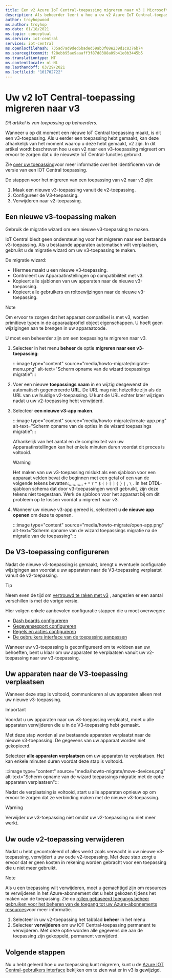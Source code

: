 ```yaml
---
title: Een v2 Azure IoT Central-toepassing migreren naar v3 | Microsoft Docs
description: Als beheerder leert u hoe u uw v2 Azure IoT Central-toepassing kunt migreren naar v3
author: troyhopwood
ms.author: troyhop
ms.date: 01/18/2021
ms.topic: conceptual
ms.service: iot-central
services: iot-central
ms.openlocfilehash: 735ad7ad9ded6baded59ab3f08e239d1c8376b74
ms.sourcegitcommit: f28ebb95ae9aaaff3f87d8388a09b41e0b3445b5
ms.translationtype: MT
ms.contentlocale: nl-NL
ms.lasthandoff: 03/29/2021
ms.locfileid: "101702722"
---
```

# <a name="migrate-your-v2-iot-central-application-to-v3"></a>Uw v2 IoT Central-toepassing migreren naar v3

*Dit artikel is van toepassing op beheerders.*

Wanneer u op dit moment een nieuwe IoT Central toepassing maakt, is dit een v3-toepassing. Als u eerder een toepassing hebt gemaakt, kan deze afhankelijk van het moment waarop u deze hebt gemaakt, v2 zijn. In dit artikel wordt beschreven hoe u een v2 naar een v3-toepassing migreert om ervoor te zorgen dat u de nieuwste IoT Central-functies gebruikt.

Zie [over uw toepassing](howto-get-app-info.md)voor meer informatie over het identificeren van de versie van een IOT Central toepassing.

De stappen voor het migreren van een toepassing van v2 naar v3 zijn:

1. Maak een nieuwe v3-toepassing vanuit de v2-toepassing.
1. Configureer de V3-toepassing.
1. Verwijderen naar v2-toepassing.

## <a name="create-a-new-v3-application"></a>Een nieuwe v3-toepassing maken

Gebruik de migratie wizard om een nieuwe v3-toepassing te maken.

IoT Central biedt geen ondersteuning voor het migreren naar een bestaande v3-toepassing. Als u bestaande apparaten automatisch wilt verplaatsen, gebruikt u de migratie wizard om uw v3-toepassing te maken.

De migratie wizard:

- Hiermee maakt u een nieuwe v3-toepassing.
- Controleert uw Apparaatinstellingen op compatibiliteit met v3.
- Kopieert alle sjablonen van uw apparaten naar de nieuwe v3-toepassing.
- Kopieert alle gebruikers en roltoewijzingen naar de nieuwe v3-toepassing.

> [!NOTE]
> Om ervoor te zorgen dat het apparaat compatibel is met v3, worden primitieve typen in de apparaatprofiel object eigenschappen. U hoeft geen wijzigingen aan te brengen in uw apparaatcode.

U moet een beheerder zijn om een toepassing te migreren naar v3.

1. Selecteer in het menu **beheer** de optie **migreren naar een v3-toepassing**:

    :::image type="content" source="media/howto-migrate/migrate-menu.png" alt-text="Scherm opname van de wizard toepassings migratie":::

1. Voer een nieuwe **toepassings naam** in en wijzig desgewenst de automatisch gegenereerde  **URL**. De URL mag niet hetzelfde zijn als de URL van uw huidige v2-toepassing. U kunt de URL echter later wijzigen nadat u uw v2-toepassing hebt verwijderd.

1. Selecteer **een nieuwe v3-app maken**.

    :::image type="content" source="media/howto-migrate/create-app.png" alt-text="Scherm opname van de opties in de wizard toepassings migratie":::

    Afhankelijk van het aantal en de complexiteit van uw Apparaatinstellingen kan het enkele minuten duren voordat dit proces is voltooid.

    > [!Warning]
    > Het maken van uw v3-toepassing mislukt als een sjabloon voor een apparaat velden bevat die beginnen met een getal of een van de volgende tekens bevatten:,,,,,,,,,,, `+` `*` `?` `^` `$` `(` `)` `[` `]` `{` `}` `|` , `\` . In het DTDL-sjabloon schema dat door v3-toepassingen wordt gebruikt, zijn deze tekens niet toegestaan. Werk de sjabloon voor het apparaat bij om dit probleem op te lossen voordat u migreert naar v3.

1. Wanneer uw nieuwe v3-app gereed is, selecteert u **de nieuwe app openen** om deze te openen.

    :::image type="content" source="media/howto-migrate/open-app.png" alt-text="Scherm opname van de wizard toepassings migratie na de migratie van de toepassing":::

## <a name="configure-the-v3-application"></a>De V3-toepassing configureren

Nadat de nieuwe v3-toepassing is gemaakt, brengt u eventuele configuratie wijzigingen aan voordat u uw apparaten naar de V3-toepassing verplaatst vanuit de v2-toepassing.

> [!TIP]
> Neem even de tijd om [vertrouwd te raken met v3](overview-iot-central-tour.md#navigate-your-application) , aangezien er een aantal verschillen is met de vorige versie.

Hier volgen enkele aanbevolen configuratie stappen die u moet overwegen:

- [Dash boards configureren](howto-add-tiles-to-your-dashboard.md)
- [Gegevensexport configureren](howto-export-data.md)
- [Regels en acties configureren](quick-configure-rules.md)
- [De gebruikers interface van de toepassing aanpassen](howto-customize-ui.md)

Wanneer uw v3-toepassing is geconfigureerd om te voldoen aan uw behoeften, bent u klaar om uw apparaten te verplaatsen vanuit uw v2-toepassing naar uw v3-toepassing.

## <a name="move-your-devices-to-the-v3-application"></a>Uw apparaten naar de V3-toepassing verplaatsen

Wanneer deze stap is voltooid, communiceren al uw apparaten alleen met uw nieuwe v3-toepassing.

> [!IMPORTANT]
> Voordat u uw apparaten naar uw v3-toepassing verplaatst, moet u alle apparaten verwijderen die u in de V3-toepassing hebt gemaakt.

Met deze stap worden al uw bestaande apparaten verplaatst naar de nieuwe v3-toepassing. De gegevens van uw apparaat worden niet gekopieerd.

Selecteer **alle apparaten verplaatsen** om uw apparaten te verplaatsen. Het kan enkele minuten duren voordat deze stap is voltooid.

:::image type="content" source="media/howto-migrate/move-devices.png" alt-text="Scherm opname van de wizard toepassings migratie met de optie apparaten verplaatsen":::

Nadat de verplaatsing is voltooid, start u alle apparaten opnieuw op om ervoor te zorgen dat ze verbinding maken met de nieuwe v3-toepassing.

> [!WARNING]
> Verwijder uw v3-toepassing niet omdat uw v2-toepassing nu niet meer werkt.

## <a name="delete-your-old-v2-application"></a>Uw oude v2-toepassing verwijderen

Nadat u hebt gecontroleerd of alles werkt zoals verwacht in uw nieuwe v3-toepassing, verwijdert u uw oude v2-toepassing. Met deze stap zorgt u ervoor dat er geen kosten in rekening worden gebracht voor een toepassing die u niet meer gebruikt.

> [!Note]
> Als u een toepassing wilt verwijderen, moet u gemachtigd zijn om resources te verwijderen in het Azure-abonnement dat u hebt gekozen tijdens het maken van de toepassing. Zie op [rollen gebaseerd toegangs beheer gebruiken voor het beheren van de toegang tot uw Azure-abonnements resources](../../role-based-access-control/role-assignments-portal.md)voor meer informatie.

1. Selecteer in uw v2-toepassing het tabblad **beheer** in het menu
2. Selecteer **verwijderen** om uw IOT Central-toepassing permanent te verwijderen. Met deze optie worden alle gegevens die aan de toepassing zijn gekoppeld, permanent verwijderd.

## <a name="next-steps"></a>Volgende stappen

Nu u hebt geleerd hoe u uw toepassing kunt migreren, kunt u de [Azure IOT Central-gebruikers interface](overview-iot-central-tour.md) bekijken om te zien wat er in v3 is gewijzigd.